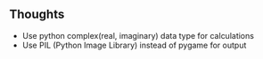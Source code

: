 ## Thoughts

- Use python complex(real, imaginary) data type for calculations
- Use PIL (Python Image Library) instead of pygame for output